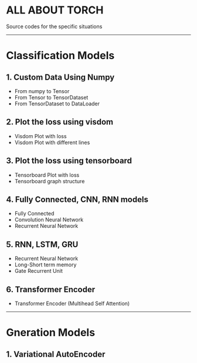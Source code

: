 # ALL ABOUT TORCH

Source codes for the specific situations

---
# Classification Models

## 1. Custom Data Using Numpy

* From numpy to Tensor
* From Tensor to TensorDataset
* From TensorDataset to DataLoader

## 2. Plot the loss using visdom

* Visdom Plot with loss
* Visdom Plot with different lines

## 3. Plot the loss using tensorboard

* Tensorboard Plot with loss
* Tensorboard graph structure 

## 4. Fully Connected, CNN, RNN models

* Fully Connected
* Convolution Neural Network
* Recurrent Neural Network

## 5. RNN, LSTM, GRU
 * Recurrent Neural Network
 * Long-Short term memory
 * Gate Recurrent Unit


## 6. Transformer Encoder
* Transformer Encoder (Multihead Self Attention)


---
# Gneration Models

## 1.  Variational AutoEncoder

